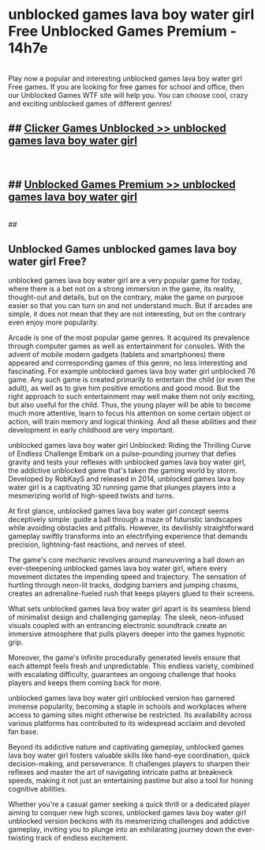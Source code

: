 # unblocked games lava boy water girl Free Unblocked Games Premium - 14h7e <br>
<br>
Play now a popular and interesting unblocked games lava boy water girl Free games. If you are looking for free games for school and office, then our Unblocked Games WTF site will help you. You can choose cool, crazy and exciting unblocked games of different genres!


## ##  [Clicker Games Unblocked >> unblocked games lava boy water girl](http://freeplayer.one?title=unblocked_games_lava_boy_water_girl&ref=M1)
  <br>

##  ## [Unblocked Games Premium >> unblocked games lava boy water girl](http://freeplayer.one?title=unblocked_games_lava_boy_water_girl&ref=M1)
  <br>
  ##



## Unblocked Games unblocked games lava boy water girl Free?

unblocked games lava boy water girl are a very popular game for today, where there is a bet not on a strong immersion in the game, its reality, thought-out and details, but on the contrary, make the game on purpose easier so that you can turn on and not understand much. But if arcades are simple, it does not mean that they are not interesting, but on the contrary even enjoy more popularity.

Arcade is one of the most popular game genres. It acquired its prevalence through computer games as well as entertainment for consoles. With the advent of mobile modern gadgets (tablets and smartphones) there appeared and corresponding games of this genre, no less interesting and fascinating. For example unblocked games lava boy water girl unblocked 76 game. Any such game is created primarily to entertain the child (or even the adult), as well as to give him positive emotions and good mood. But the right approach to such entertainment may well make them not only exciting, but also useful for the child. Thus, the young player will be able to become much more attentive, learn to focus his attention on some certain object or action, will train memory and logical thinking. And all these abilities and their development in early childhood are very important.

unblocked games lava boy water girl Unblocked: Riding the Thrilling Curve of Endless Challenge
Embark on a pulse-pounding journey that defies gravity and tests your reflexes with unblocked games lava boy water girl, the addictive unblocked game that's taken the gaming world by storm. Developed by RobKayS and released in 2014, unblocked games lava boy water girl is a captivating 3D running game that plunges players into a mesmerizing world of high-speed twists and turns.

At first glance, unblocked games lava boy water girl concept seems deceptively simple: guide a ball through a maze of futuristic landscapes while avoiding obstacles and pitfalls. However, its devilishly straightforward gameplay swiftly transforms into an electrifying experience that demands precision, lightning-fast reactions, and nerves of steel.

The game's core mechanic revolves around maneuvering a ball down an ever-steepening unblocked games lava boy water girl, where every movement dictates the impending speed and trajectory. The sensation of hurtling through neon-lit tracks, dodging barriers and jumping chasms, creates an adrenaline-fueled rush that keeps players glued to their screens.

What sets unblocked games lava boy water girl apart is its seamless blend of minimalist design and challenging gameplay. The sleek, neon-infused visuals coupled with an entrancing electronic soundtrack create an immersive atmosphere that pulls players deeper into the games hypnotic grip.

Moreover, the game's infinite procedurally generated levels ensure that each attempt feels fresh and unpredictable. This endless variety, combined with escalating difficulty, guarantees an ongoing challenge that hooks players and keeps them coming back for more.

unblocked games lava boy water girl unblocked version has garnered immense popularity, becoming a staple in schools and workplaces where access to gaming sites might otherwise be restricted. Its availability across various platforms has contributed to its widespread acclaim and devoted fan base.

Beyond its addictive nature and captivating gameplay, unblocked games lava boy water girl fosters valuable skills like hand-eye coordination, quick decision-making, and perseverance. It challenges players to sharpen their reflexes and master the art of navigating intricate paths at breakneck speeds, making it not just an entertaining pastime but also a tool for honing cognitive abilities.

Whether you're a casual gamer seeking a quick thrill or a dedicated player aiming to conquer new high scores, unblocked games lava boy water girl unblocked version beckons with its mesmerizing challenges and addictive gameplay, inviting you to plunge into an exhilarating journey down the ever-twisting track of endless excitement.